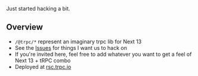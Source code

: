 Just started hacking a bit.


## Overview

- `/@trpc/*` represent an imaginary trpc lib for Next 13
- See the [Issues](https://github.com/trpc/next-13/issues/2) for things I want us to hack on
- If you're invited here, feel free to add whatever you want to get a feel of Next 13 + tRPC combo
- Deployed at [rsc.trpc.io](https://rsc.trpc.io/)

